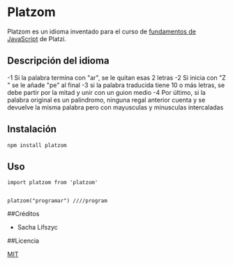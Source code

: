 # Platzom
Platzom es un idioma inventado para el curso de [fundamentos de 
JavaScript](https://platzi.com/js) de Platzi.

## Descripción del idioma

-1 Si la palabra termina con "ar", se le quitan esas 2 letras
-2 Si inicia con "Z " se le añade "pe" al final
-3 si la palabra traducida tiene 10 o más letras, se debe partir
	por la mitad y unir con un guion medio
-4 Por último, si la palabra original es un palindromo, ninguna regal anterior cuenta
	y se devuelve la misma palabra pero con mayusculas y minusculas intercaladas

## Instalación

```
npm install platzom
```

## Uso

```
import platzom from 'platzom'


platzom("programar") ////program
```

##Créditos
- Sacha Lifszyc

##Licencia

[MIT](https://opensource.org/licenses/MIT)

